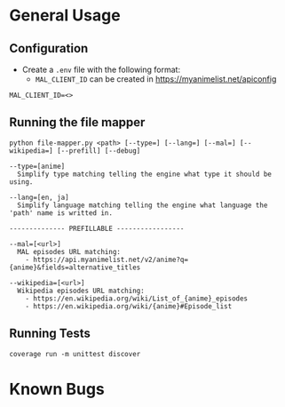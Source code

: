 # General Usage
## Configuration
- Create a `.env` file with the following format:
    - `MAL_CLIENT_ID` can be created in https://myanimelist.net/apiconfig

```
MAL_CLIENT_ID=<>
```

## Running the file mapper

```
python file-mapper.py <path> [--type=] [--lang=] [--mal=] [--wikipedia=] [--prefill] [--debug]

--type=[anime]
  Simplify type matching telling the engine what type it should be using.

--lang=[en, ja]
  Simplify language matching telling the engine what language the 'path' name is writted in.

-------------- PREFILLABLE -----------------

--mal=[<url>]
  MAL episodes URL matching:
    - https://api.myanimelist.net/v2/anime?q={anime}&fields=alternative_titles

--wikipedia=[<url>]
  Wikipedia episodes URL matching:
    - https://en.wikipedia.org/wiki/List_of_{anime}_episodes
    - https://en.wikipedia.org/wiki/{anime}#Episode_list
```


## Running Tests

```
coverage run -m unittest discover
```

# Known Bugs
